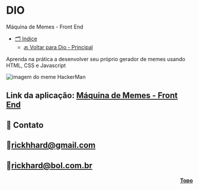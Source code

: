 # DIO
Máquina de Memes - Front End
* [🗂️ Indice](#funciona)
  * [🔙 Voltar para Dio - Principal](https://github.com/RickHardBR/DIO)
  
Aprenda na prática a desenvolver seu próprio gerador de memes usando HTML, CSS e Javascript

<img src="https://user-images.githubusercontent.com/89301596/202341401-9501a948-5467-4997-bb7d-f0f217d25ca2.png" alt="imagem do meme HackerMan">

## Link da aplicação: <a href="https://dio-alpha.vercel.app/">Máquina de Memes - Front End</a>
## 💛 Contato

## 📧rickhhard@gmail.com

## 📧rickhard@bol.com.br

<h4 align="right"><a href="#topo">Topo</a></h4>
